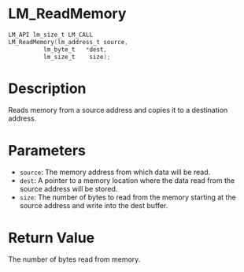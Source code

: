 # LM_ReadMemory

```c
LM_API lm_size_t LM_CALL
LM_ReadMemory(lm_address_t source,
	      lm_byte_t   *dest,
	      lm_size_t    size);
```

# Description
Reads memory from a source address and copies it to a destination
address.

# Parameters
 - `source`: The memory address from which data will be read.
 - `dest`: A pointer to a memory location where the data read from the
source address will be stored.
 - `size`: The number of bytes to read from the memory starting at the
source address and write into the dest buffer.

# Return Value
The number of bytes read from memory.
